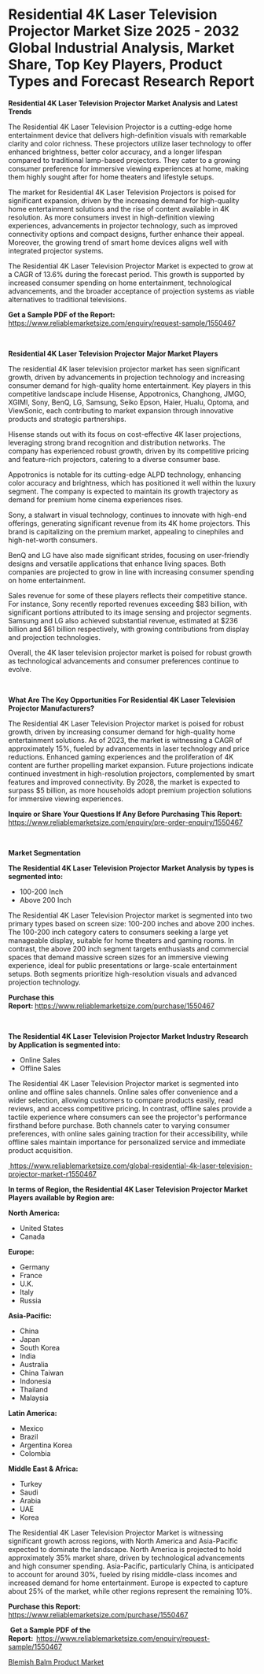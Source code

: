 <p><h1>Residential 4K Laser Television Projector Market Size 2025 - 2032 Global Industrial Analysis, Market Share, Top Key Players, Product Types and Forecast Research Report</h1></p><p><strong>Residential 4K Laser Television Projector Market Analysis and Latest Trends</strong></p>
<p><p>The Residential 4K Laser Television Projector is a cutting-edge home entertainment device that delivers high-definition visuals with remarkable clarity and color richness. These projectors utilize laser technology to offer enhanced brightness, better color accuracy, and a longer lifespan compared to traditional lamp-based projectors. They cater to a growing consumer preference for immersive viewing experiences at home, making them highly sought after for home theaters and lifestyle setups.</p><p>The market for Residential 4K Laser Television Projectors is poised for significant expansion, driven by the increasing demand for high-quality home entertainment solutions and the rise of content available in 4K resolution. As more consumers invest in high-definition viewing experiences, advancements in projector technology, such as improved connectivity options and compact designs, further enhance their appeal. Moreover, the growing trend of smart home devices aligns well with integrated projector systems.</p><p>The Residential 4K Laser Television Projector Market is expected to grow at a CAGR of 13.6% during the forecast period. This growth is supported by increased consumer spending on home entertainment, technological advancements, and the broader acceptance of projection systems as viable alternatives to traditional televisions.</p></p>
<p><strong>Get a Sample PDF of the Report:&nbsp;</strong> <a href="https://www.reliablemarketsize.com/enquiry/request-sample/1550467?utm_campaign=2892&utm_medium=2&utm_source=Github&utm_content=ia&utm_term=05042025&utm_id=residential-4k-laser-television-projector">https://www.reliablemarketsize.com/enquiry/request-sample/1550467</a></p>
<p>&nbsp;</p>
<p><strong>Residential 4K Laser Television Projector Major Market Players</strong></p>
<p><p>The residential 4K laser television projector market has seen significant growth, driven by advancements in projection technology and increasing consumer demand for high-quality home entertainment. Key players in this competitive landscape include Hisense, Appotronics, Changhong, JMGO, XGIMI, Sony, BenQ, LG, Samsung, Seiko Epson, Haier, Hualu, Optoma, and ViewSonic, each contributing to market expansion through innovative products and strategic partnerships.</p><p>Hisense stands out with its focus on cost-effective 4K laser projections, leveraging strong brand recognition and distribution networks. The company has experienced robust growth, driven by its competitive pricing and feature-rich projectors, catering to a diverse consumer base.</p><p>Appotronics is notable for its cutting-edge ALPD technology, enhancing color accuracy and brightness, which has positioned it well within the luxury segment. The company is expected to maintain its growth trajectory as demand for premium home cinema experiences rises.</p><p>Sony, a stalwart in visual technology, continues to innovate with high-end offerings, generating significant revenue from its 4K home projectors. This brand is capitalizing on the premium market, appealing to cinephiles and high-net-worth consumers.</p><p>BenQ and LG have also made significant strides, focusing on user-friendly designs and versatile applications that enhance living spaces. Both companies are projected to grow in line with increasing consumer spending on home entertainment.</p><p>Sales revenue for some of these players reflects their competitive stance. For instance, Sony recently reported revenues exceeding $83 billion, with significant portions attributed to its image sensing and projector segments. Samsung and LG also achieved substantial revenue, estimated at $236 billion and $61 billion respectively, with growing contributions from display and projection technologies.</p><p>Overall, the 4K laser television projector market is poised for robust growth as technological advancements and consumer preferences continue to evolve.</p></p>
<p>&nbsp;</p>
<p><strong>What Are The Key Opportunities For Residential 4K Laser Television Projector Manufacturers?</strong></p>
<p><p>The Residential 4K Laser Television Projector market is poised for robust growth, driven by increasing consumer demand for high-quality home entertainment solutions. As of 2023, the market is witnessing a CAGR of approximately 15%, fueled by advancements in laser technology and price reductions. Enhanced gaming experiences and the proliferation of 4K content are further propelling market expansion. Future projections indicate continued investment in high-resolution projectors, complemented by smart features and improved connectivity. By 2028, the market is expected to surpass $5 billion, as more households adopt premium projection solutions for immersive viewing experiences.</p></p>
<p><strong>Inquire or Share Your Questions If Any Before Purchasing This Report:</strong> <a href="https://www.reliablemarketsize.com/enquiry/pre-order-enquiry/1550467?utm_campaign=2892&utm_medium=2&utm_source=Github&utm_content=ia&utm_term=05042025&utm_id=residential-4k-laser-television-projector">https://www.reliablemarketsize.com/enquiry/pre-order-enquiry/1550467</a></p>
<p>&nbsp;</p>
<p><strong>Market Segmentation</strong></p>
<p><strong>The Residential 4K Laser Television Projector Market Analysis by types is segmented into:</strong></p>
<p><ul><li>100-200 Inch</li><li>Above 200 Inch</li></ul></p>
<p><p>The Residential 4K Laser Television Projector market is segmented into two primary types based on screen size: 100-200 inches and above 200 inches. The 100-200 inch category caters to consumers seeking a large yet manageable display, suitable for home theaters and gaming rooms. In contrast, the above 200 inch segment targets enthusiasts and commercial spaces that demand massive screen sizes for an immersive viewing experience, ideal for public presentations or large-scale entertainment setups. Both segments prioritize high-resolution visuals and advanced projection technology.</p></p>
<p><strong>Purchase this Report:&nbsp;</strong><a href="https://www.reliablemarketsize.com/purchase/1550467?utm_campaign=2892&utm_medium=2&utm_source=Github&utm_content=ia&utm_term=05042025&utm_id=residential-4k-laser-television-projector">https://www.reliablemarketsize.com/purchase/1550467</a></p>
<p>&nbsp;</p>
<p><strong>The Residential 4K Laser Television Projector Market Industry Research by Application is segmented into:</strong></p>
<p><ul><li>Online Sales</li><li>Offline Sales</li></ul></p>
<p><p>The Residential 4K Laser Television Projector market is segmented into online and offline sales channels. Online sales offer convenience and a wider selection, allowing customers to compare products easily, read reviews, and access competitive pricing. In contrast, offline sales provide a tactile experience where consumers can see the projector's performance firsthand before purchase. Both channels cater to varying consumer preferences, with online sales gaining traction for their accessibility, while offline sales maintain importance for personalized service and immediate product acquisition.</p></p>
<p><a href="https://www.reliablemarketsize.com/global-residential-4k-laser-television-projector-market-r1550467?utm_campaign=2892&utm_medium=2&utm_source=Github&utm_content=ia&utm_term=05042025&utm_id=residential-4k-laser-television-projector">&nbsp;https://www.reliablemarketsize.com/global-residential-4k-laser-television-projector-market-r1550467</a></p>
<p><strong>In terms of Region, the Residential 4K Laser Television Projector Market Players available by Region are:</strong></p>
<p>
    <p> <strong> North America: </strong>
        <ul>
            <li>United States</li>
            <li>Canada</li>
        </ul>
        </p> 
    <p> <strong> Europe: </strong>
        <ul>
            <li>Germany</li>
            <li>France</li>
            <li>U.K.</li>
            <li>Italy</li>
            <li>Russia</li>
        </ul>
        </p> 
    <p> <strong> Asia-Pacific: </strong>
        <ul>
            <li>China</li>
            <li>Japan</li>
            <li>South Korea</li>
            <li>India</li>
            <li>Australia</li>
            <li>China Taiwan</li>
            <li>Indonesia</li>
            <li>Thailand</li>
            <li>Malaysia</li>
        </ul>
        </p> 
    <p> <strong> Latin America: </strong>
        <ul>
            <li>Mexico</li>
            <li>Brazil</li>
            <li>Argentina Korea</li>
            <li>Colombia</li>
        </ul>
        </p> 
    <p> <strong> Middle East & Africa: </strong>
        <ul>
            <li>Turkey</li>
            <li>Saudi</li>
            <li>Arabia</li>
            <li>UAE</li>
            <li>Korea</li>
        </ul>
    </p>
    </p>
<p><p>The Residential 4K Laser Television Projector Market is witnessing significant growth across regions, with North America and Asia-Pacific expected to dominate the landscape. North America is projected to hold approximately 35% market share, driven by technological advancements and high consumer spending. Asia-Pacific, particularly China, is anticipated to account for around 30%, fueled by rising middle-class incomes and increased demand for home entertainment. Europe is expected to capture about 25% of the market, while other regions represent the remaining 10%.</p></p>
<p><strong>Purchase this Report: </strong><a href="https://www.reliablemarketsize.com/purchase/1550467?utm_campaign=2892&utm_medium=2&utm_source=Github&utm_content=ia&utm_term=05042025&utm_id=residential-4k-laser-television-projector">https://www.reliablemarketsize.com/purchase/1550467</a></p>
<p>&nbsp;<strong>Get a Sample PDF of the Report:&nbsp;&nbsp;</strong><a href="https://www.reliablemarketsize.com/enquiry/request-sample/1550467?utm_campaign=2892&utm_medium=2&utm_source=Github&utm_content=ia&utm_term=05042025&utm_id=residential-4k-laser-television-projector">https://www.reliablemarketsize.com/enquiry/request-sample/1550467</a></p>
<p><strong></strong></p>
<p><p><a href="https://github.com/viipposahko25/Market-Research-Report-List-1/blob/main/blemish-balm-product-market.md?utm_campaign=2892&utm_medium=2&utm_source=Github&utm_content=ia&utm_term=05042025&utm_id=residential-4k-laser-television-projector">Blemish Balm Product Market</a></p></p>